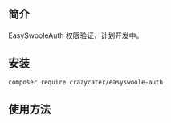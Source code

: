 ## 简介
EasySwooleAuth 权限验证，计划开发中。
## 安装
```bash
composer require crazycater/easyswoole-auth
```
## 使用方法
```
 

```
